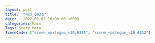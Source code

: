 ```yaml
---
layout: post
title:  "메인_063장"
date:   2022-01-02 16:00:00 +0000
categories: Main
Tags: Story Main
SceneCode: ["scene_epilogue_s10,6311", "scene_epilogue_s20,6312"]
---
```


